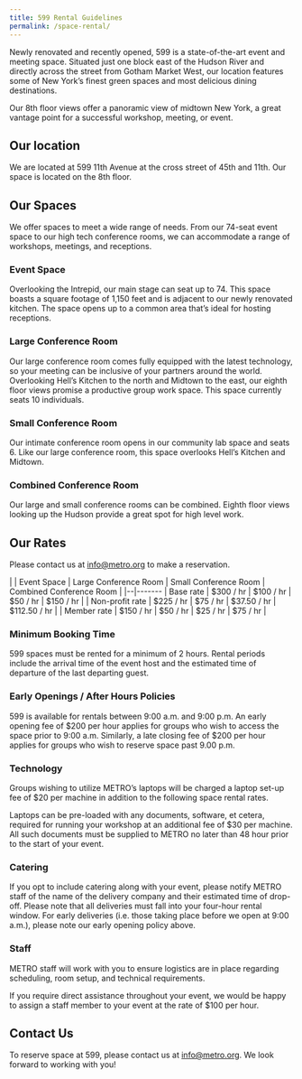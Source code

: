 ```yaml
---
title: 599 Rental Guidelines
permalink: /space-rental/
---
```


Newly renovated and recently opened, 599 is a state-of-the-art event and meeting space. Situated just one block east of the Hudson River and directly across the street from Gotham Market West, our location features some of New York’s finest green spaces and most delicious dining destinations.

Our 8th floor views offer a panoramic view of midtown New York, a great vantage point for a successful workshop, meeting, or event. 

## Our location

We are located at 599 11th Avenue at the cross street of 45th and 11th. Our space is located on the 8th floor.

## Our Spaces

We offer spaces to meet a wide range of needs. From our 74-seat event space to our high tech conference rooms, we can accommodate a range of workshops, meetings, and receptions.

### Event Space
Overlooking the Intrepid, our main stage can seat up to 74. This space boasts a square footage of 1,150 feet and is adjacent to our newly renovated kitchen. The space opens up to a common area that’s ideal for hosting receptions.

### Large Conference Room

Our large conference room comes fully equipped with the latest technology, so your meeting can be inclusive of your partners around the world. Overlooking Hell’s Kitchen to the north and Midtown to the east, our eighth floor views promise a productive group work space. This space currently seats 10 individuals.

### Small Conference Room

Our intimate conference room opens in our community lab space and seats 6. Like our large conference room, this space overlooks Hell’s Kitchen and Midtown. 

### Combined Conference Room

Our large and small conference rooms can be combined. Eighth floor views looking up the Hudson provide a great spot for high level work. 

## Our Rates
Please contact us at [info@metro.org](mailto:info@metro.org) to make a reservation.




| | Event Space | Large Conference Room | Small Conference Room | Combined Conference Room |
|--|-------
| Base rate | $300 / hr | $100 / hr | $50 / hr | $150 / hr |
| Non-profit rate | $225 / hr | $75 / hr | $37.50 / hr | $112.50 / hr |
| Member rate | $150 / hr | $50 / hr | $25 / hr | $75 / hr |


### Minimum Booking Time

599 spaces must be rented for a minimum of 2 hours. Rental periods include the arrival time of the event host and the estimated time of departure of the last departing guest.

### Early Openings / After Hours Policies

599 is available for rentals between 9:00 a.m. and 9:00 p.m. An early opening fee of $200 per hour applies for groups who wish to access the space prior to 9:00 a.m. Similarly, a late closing fee of $200 per hour applies for groups who wish to reserve space past 9.00 p.m.

### Technology 

Groups wishing to utilize METRO’s laptops will be charged a laptop set-up fee of $20 per machine in addition to the following space rental rates.

Laptops can be pre-loaded with any documents, software, et cetera, required for running your workshop at an additional fee of $30 per machine. All such documents must be supplied to METRO no later than 48 hour prior to the start of your event.

### Catering

If you opt to include catering along with your event, please notify METRO staff of the name of the delivery company and their estimated time of drop-off. Please note that all deliveries must fall into your four-hour rental window. For early deliveries (i.e. those taking place before we open at 9:00 a.m.), please note our early opening policy above. 

### Staff

METRO staff will work with you to ensure logistics are in place regarding scheduling, room setup, and technical requirements. 

If you require direct assistance throughout your event, we would be happy to assign a staff member to your event at the rate of $100 per hour.

## Contact Us

To reserve space at 599, please contact us at info@metro.org. We look forward to working with you!
